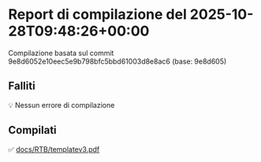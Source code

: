 # Report di compilazione del 2025-10-28T09:48:26+00:00

Compilazione basata sul commit 9e8d6052e10eec5e9b798bfc5bbd61003d8e8ac6 (base: 9e8d605)

## Falliti
💡 Nessun errore di compilazione

## Compilati
✅ [docs/RTB/templatev3.pdf](docs/RTB/templatev3.pdf)


